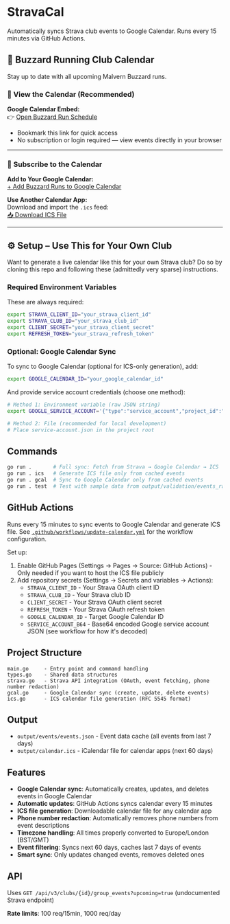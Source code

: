 # StravaCal

Automatically syncs Strava club events to Google Calendar. Runs every 15 minutes via GitHub Actions.

## 🏃 Buzzard Running Club Calendar

Stay up to date with all upcoming Malvern Buzzard runs.

### 📅 View the Calendar (Recommended)

**Google Calendar Embed:**  
👉 [Open Buzzard Run Schedule](https://calendar.google.com/calendar/u/0/embed?src=b46aef20694569443acfef51d9e19e413b17addeb0190f9cefd8dad63ec30e77@group.calendar.google.com&ctz=Europe/London)

- Bookmark this link for quick access  
- No subscription or login required — view events directly in your browser  

---

### 🔔 Subscribe to the Calendar

**Add to Your Google Calendar:**  
[+ Add Buzzard Runs to Google Calendar](https://calendar.google.com/calendar/u/0?cid=YjQ2YWVmMjA2OTQ1Njk0NDNhY2ZlZjUxZDllMTllNDEzYjE3YWRkZWIwMTkwZjljZWZkOGRhZDYzZWMzMGU3N0Bncm91cC5jYWxlbmRhci5nb29nbGUuY29t)

**Use Another Calendar App:**  
Download and import the `.ics` feed:  
[📥 Download ICS File](https://bkach.github.io/StravaCal/calendar.ics)

---

## ⚙️ Setup – Use This for Your Own Club

Want to generate a live calendar like this for your own Strava club? Do so by cloning this repo and following these (admittedly very sparse) instructions.

### Required Environment Variables

These are always required:
```bash
export STRAVA_CLIENT_ID="your_strava_client_id"
export STRAVA_CLUB_ID="your_strava_club_id"
export CLIENT_SECRET="your_strava_client_secret"
export REFRESH_TOKEN="your_strava_refresh_token"
```

### Optional: Google Calendar Sync

To sync to Google Calendar (optional for ICS-only generation), add:
```bash
export GOOGLE_CALENDAR_ID="your_google_calendar_id"
```

And provide service account credentials (choose one method):
```bash
# Method 1: Environment variable (raw JSON string)
export GOOGLE_SERVICE_ACCOUNT='{"type":"service_account","project_id":"...",...}'

# Method 2: File (recommended for local development)
# Place service-account.json in the project root
```

## Commands

```bash
go run .       # Full sync: Fetch from Strava → Google Calendar → ICS
go run . ics   # Generate ICS file only from cached events
go run . gcal  # Sync to Google Calendar only from cached events
go run . test  # Test with sample data from output/validation/events_raw.json
```

## GitHub Actions

Runs every 15 minutes to sync events to Google Calendar and generate ICS file. See [`.github/workflows/update-calendar.yml`](.github/workflows/update-calendar.yml) for the workflow configuration.

Set up:
1. Enable GitHub Pages (Settings → Pages → Source: GitHub Actions) - Only needed if you want to host the ICS file publicly
2. Add repository secrets (Settings → Secrets and variables → Actions):
   - `STRAVA_CLIENT_ID` - Your Strava OAuth client ID
   - `STRAVA_CLUB_ID` - Your Strava club ID
   - `CLIENT_SECRET` - Your Strava OAuth client secret
   - `REFRESH_TOKEN` - Your Strava OAuth refresh token
   - `GOOGLE_CALENDAR_ID` - Target Google Calendar ID
   - `SERVICE_ACCOUNT_B64` - Base64 encoded Google service account JSON (see workflow for how it's decoded)

## Project Structure

```
main.go     - Entry point and command handling
types.go    - Shared data structures
strava.go   - Strava API integration (OAuth, event fetching, phone number redaction)
gcal.go     - Google Calendar sync (create, update, delete events)
ics.go      - ICS calendar file generation (RFC 5545 format)
```

## Output

- `output/events/events.json` - Event data cache (all events from last 7 days)
- `output/calendar.ics` - iCalendar file for calendar apps (next 60 days)

## Features

- **Google Calendar sync**: Automatically creates, updates, and deletes events in Google Calendar
- **Automatic updates**: GitHub Actions syncs calendar every 15 minutes
- **ICS file generation**: Downloadable calendar file for any calendar app
- **Phone number redaction**: Automatically removes phone numbers from event descriptions
- **Timezone handling**: All times properly converted to Europe/London (BST/GMT)
- **Event filtering**: Syncs next 60 days, caches last 7 days of events
- **Smart sync**: Only updates changed events, removes deleted ones

## API

Uses `GET /api/v3/clubs/{id}/group_events?upcoming=true` (undocumented Strava endpoint)

**Rate limits**: 100 req/15min, 1000 req/day
